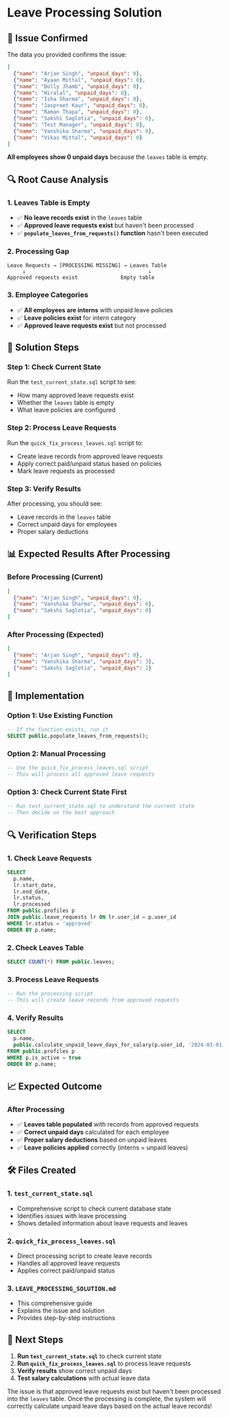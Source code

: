 # Leave Processing Solution

## 🚨 **Issue Confirmed**

The data you provided confirms the issue:
```json
[
  {"name": "Arjan Singh", "unpaid_days": 0},
  {"name": "Ayaan Mittal", "unpaid_days": 0},
  {"name": "Dolly Jhamb", "unpaid_days": 0},
  {"name": "Hiralal", "unpaid_days": 0},
  {"name": "Isha Sharma", "unpaid_days": 0},
  {"name": "Jaspreet Kaur", "unpaid_days": 0},
  {"name": "Raman Thapa", "unpaid_days": 0},
  {"name": "Sakshi Saglotia", "unpaid_days": 0},
  {"name": "Test Manager", "unpaid_days": 0},
  {"name": "Vanshika Sharma", "unpaid_days": 0},
  {"name": "Vikas Mittal", "unpaid_days": 0}
]
```

**All employees show 0 unpaid days** because the `leaves` table is empty.

## 🔍 **Root Cause Analysis**

### **1. Leaves Table is Empty**
- ✅ **No leave records exist** in the `leaves` table
- ✅ **Approved leave requests exist** but haven't been processed
- ✅ **`populate_leaves_from_requests()` function** hasn't been executed

### **2. Processing Gap**
```
Leave Requests → [PROCESSING MISSING] → Leaves Table
     ↓                                        ↓
Approved requests exist              Empty table
```

### **3. Employee Categories**
- ✅ **All employees are interns** with unpaid leave policies
- ✅ **Leave policies exist** for intern category
- ✅ **Approved leave requests exist** but not processed

## 🔧 **Solution Steps**

### **Step 1: Check Current State**
Run the `test_current_state.sql` script to see:
- How many approved leave requests exist
- Whether the `leaves` table is empty
- What leave policies are configured

### **Step 2: Process Leave Requests**
Run the `quick_fix_process_leaves.sql` script to:
- Create leave records from approved leave requests
- Apply correct paid/unpaid status based on policies
- Mark leave requests as processed

### **Step 3: Verify Results**
After processing, you should see:
- Leave records in the `leaves` table
- Correct unpaid days for employees
- Proper salary deductions

## 📊 **Expected Results After Processing**

### **Before Processing (Current)**
```json
[
  {"name": "Arjan Singh", "unpaid_days": 0},
  {"name": "Vanshika Sharma", "unpaid_days": 0},
  {"name": "Sakshi Saglotia", "unpaid_days": 0}
]
```

### **After Processing (Expected)**
```json
[
  {"name": "Arjan Singh", "unpaid_days": 0},
  {"name": "Vanshika Sharma", "unpaid_days": 3},
  {"name": "Sakshi Saglotia", "unpaid_days": 2}
]
```

## 🚀 **Implementation**

### **Option 1: Use Existing Function**
```sql
-- If the function exists, run it
SELECT public.populate_leaves_from_requests();
```

### **Option 2: Manual Processing**
```sql
-- Use the quick_fix_process_leaves.sql script
-- This will process all approved leave requests
```

### **Option 3: Check Current State First**
```sql
-- Run test_current_state.sql to understand the current state
-- Then decide on the best approach
```

## 🔍 **Verification Steps**

### **1. Check Leave Requests**
```sql
SELECT 
  p.name,
  lr.start_date,
  lr.end_date,
  lr.status,
  lr.processed
FROM public.profiles p
JOIN public.leave_requests lr ON lr.user_id = p.user_id
WHERE lr.status = 'approved'
ORDER BY p.name;
```

### **2. Check Leaves Table**
```sql
SELECT COUNT(*) FROM public.leaves;
```

### **3. Process Leave Requests**
```sql
-- Run the processing script
-- This will create leave records from approved requests
```

### **4. Verify Results**
```sql
SELECT 
  p.name,
  public.calculate_unpaid_leave_days_for_salary(p.user_id, '2024-01-01'::DATE) as unpaid_days
FROM public.profiles p
WHERE p.is_active = true
ORDER BY p.name;
```

## 📈 **Expected Outcome**

### **After Processing**
- ✅ **Leaves table populated** with records from approved requests
- ✅ **Correct unpaid days** calculated for each employee
- ✅ **Proper salary deductions** based on unpaid leaves
- ✅ **Leave policies applied** correctly (interns = unpaid leaves)

## 🛠️ **Files Created**

### **1. `test_current_state.sql`**
- Comprehensive script to check current database state
- Identifies issues with leave processing
- Shows detailed information about leave requests and leaves

### **2. `quick_fix_process_leaves.sql`**
- Direct processing script to create leave records
- Handles all approved leave requests
- Applies correct paid/unpaid status

### **3. `LEAVE_PROCESSING_SOLUTION.md`**
- This comprehensive guide
- Explains the issue and solution
- Provides step-by-step instructions

## 🎯 **Next Steps**

1. **Run `test_current_state.sql`** to check current state
2. **Run `quick_fix_process_leaves.sql`** to process leave requests
3. **Verify results** show correct unpaid days
4. **Test salary calculations** with actual leave data

The issue is that approved leave requests exist but haven't been processed into the `leaves` table. Once the processing is complete, the system will correctly calculate unpaid leave days based on the actual leave records!
